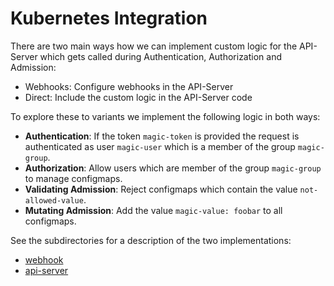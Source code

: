 # Kubernetes Integration

There are two main ways how we can implement custom logic for the API-Server which gets called during Authentication, Authorization and Admission:

* Webhooks: Configure webhooks in the API-Server
* Direct: Include the custom logic in the API-Server code

To explore these to variants we implement the following logic in both ways:

* **Authentication**: If the token `magic-token` is provided the request is authenticated as user `magic-user` which is a member of the group `magic-group`.
* **Authorization**: Allow users which are member of the group `magic-group` to manage configmaps.
* **Validating Admission**: Reject configmaps which contain the value `not-allowed-value`.
* **Mutating Admission**: Add the value `magic-value: foobar` to all configmaps.

See the subdirectories for a description of the two implementations:
* [webhook](./webhook/)
* [api-server](./api-server/)
